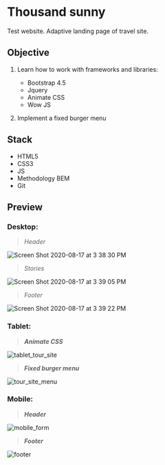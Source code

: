 # Thousand sunny

Test website. Adaptive landing page of travel site.

## Objective 

1. Learn how to work with frameworks and libraries:
   - Bootstrap 4.5
   - Jquery
   - Animate CSS
   - Wow JS
   
2. Implement a fixed burger menu





## Stack 

- HTML5
- CSS3
- JS
- Methodology BEM
- Git


## Preview



### **Desktop**: 




 >*Header*   
          
            
            
        
        
![Screen Shot 2020-08-17 at 3 38 30 PM](https://user-images.githubusercontent.com/55539864/90429218-f0238a80-e0cd-11ea-886b-2b9c31f5f9fc.png)

 >*Stories*

![Screen Shot 2020-08-17 at 3 39 05 PM](https://user-images.githubusercontent.com/55539864/90429240-fb76b600-e0cd-11ea-81b3-9ba82617026c.png)

 >*Footer*

![Screen Shot 2020-08-17 at 3 39 22 PM](https://user-images.githubusercontent.com/55539864/90429247-02052d80-e0ce-11ea-9ea7-b0817f9e6533.png)

 ### **Tablet**: 
 
 >***Animate CSS***
 
 ![tablet_tour_site](https://user-images.githubusercontent.com/55539864/90430855-cd46a580-e0d0-11ea-9a2e-a1e7e24a0780.gif)
 
 >***Fixed burger menu***
 
 ![tour_site_menu](https://user-images.githubusercontent.com/55539864/90433860-316b6880-e0d5-11ea-940d-095c7284d9f5.gif)
 
 
  ### **Mobile**:   
  
  >***Header***
    
 ![mobile_form](https://user-images.githubusercontent.com/55539864/90436753-e4d65c00-e0d9-11ea-96a1-68079785da49.gif)
 
  >***Footer***
  
  ![footer](https://user-images.githubusercontent.com/55539864/90436722-da1bc700-e0d9-11ea-9f0a-5137d6477187.gif)
 
 
   
 
